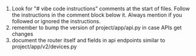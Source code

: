 1. Look for "# vibe code instructions" comments at the start of files. Follow the instructions in the comment block below it. Always mention if you followed or ignored the instructions.
2. remember to bump the version of project/app/api.py in case APIs get changes
3. document the router itself and fields in api endpoints similar to project/app/v2/devices.py 